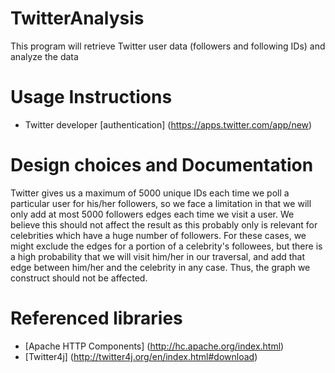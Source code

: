 TwitterAnalysis
=============

This program will retrieve Twitter user data (followers and following IDs) and analyze the data

Usage Instructions
====================

- Twitter developer [authentication] (https://apps.twitter.com/app/new)

Design choices and Documentation
====================
Twitter gives us a maximum of 5000 unique IDs each time we poll a particular user for his/her followers, so we face a limitation in that we will only add at most 5000 followers edges each time we visit a user. We believe this should not affect the result as this probably only is relevant for celebrities which have a huge number of followers. For these cases, we might exclude the edges for a portion of a celebrity's followees, but there is a high probability that we will visit him/her in our traversal, and add that edge between him/her and the celebrity in any case. Thus, the graph we construct should not be affected.

Referenced libraries
====================

- [Apache HTTP Components] (http://hc.apache.org/index.html)
- [Twitter4j] (http://twitter4j.org/en/index.html#download)
